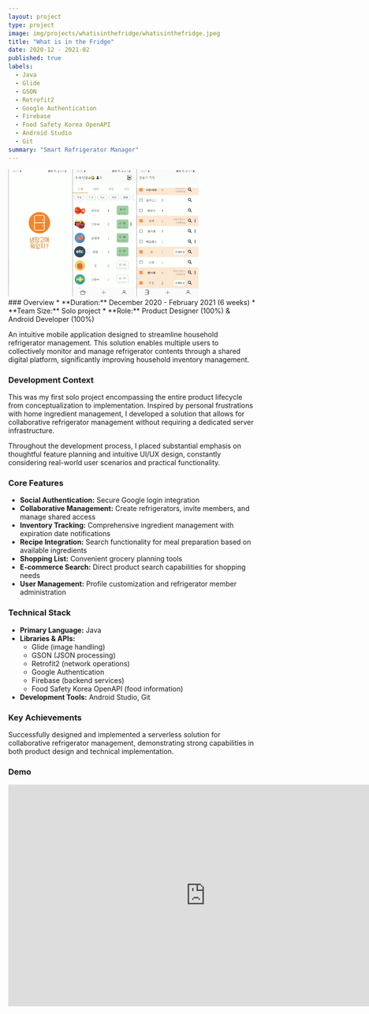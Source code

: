 ```yaml
---
layout: project
type: project
image: img/projects/whatisinthefridge/whatisinthefridge.jpeg
title: "What is in the Fridge"
date: 2020-12 - 2021-02
published: true
labels:
  - Java
  - Glide
  - GSON
  - Retrofit2
  - Google Authentication
  - Firebase
  - Food Safety Korea OpenAPI
  - Android Studio
  - Git
summary: "Smart Refrigerator Manager"
---
```

<div class="text-center p-4">
  <img width="25%" src="../img/projects/whatisinthefridge/whatisinthefridge-1.jpeg" class="img-thumbnail" >
  <img width="25%" src="../img/projects/whatisinthefridge/whatisinthefridge-2.jpeg" class="img-thumbnail" >
  <img width="25%" src="../img/projects/whatisinthefridge/whatisinthefridge-3.jpeg" class="img-thumbnail" >
</div>
### Overview
* **Duration:** December 2020 - February 2021 (6 weeks)  
* **Team Size:** Solo project  
* **Role:** Product Designer (100%) & Android Developer (100%)

An intuitive mobile application designed to streamline household refrigerator management. This solution enables multiple users to collectively monitor and manage refrigerator contents through a shared digital platform, significantly improving household inventory management.

### Development Context
This was my first solo project encompassing the entire product lifecycle from conceptualization to implementation. Inspired by personal frustrations with home ingredient management, I developed a solution that allows for collaborative refrigerator management without requiring a dedicated server infrastructure.

Throughout the development process, I placed substantial emphasis on thoughtful feature planning and intuitive UI/UX design, constantly considering real-world user scenarios and practical functionality.

### Core Features
* **Social Authentication:** Secure Google login integration
* **Collaborative Management:** Create refrigerators, invite members, and manage shared access
* **Inventory Tracking:** Comprehensive ingredient management with expiration date notifications
* **Recipe Integration:** Search functionality for meal preparation based on available ingredients
* **Shopping List:** Convenient grocery planning tools
* **E-commerce Search:** Direct product search capabilities for shopping needs
* **User Management:** Profile customization and refrigerator member administration

### Technical Stack
* **Primary Language:** Java
* **Libraries & APIs:** 
  * Glide (image handling)
  * GSON (JSON processing)
  * Retrofit2 (network operations)
  * Google Authentication
  * Firebase (backend services)
  * Food Safety Korea OpenAPI (food information)
* **Development Tools:** Android Studio, Git

### Key Achievements
Successfully designed and implemented a serverless solution for collaborative refrigerator management, demonstrating strong capabilities in both product design and technical implementation.

### Demo
<div class="text-center p-4">
  <iframe width="800" height="450" src="https://www.youtube.com/embed/lTjL7DvCdNc" frameborder="0" allow="accelerometer; autoplay; clipboard-write; encrypted-media; gyroscope; picture-in-picture" allowfullscreen></iframe>
</div>